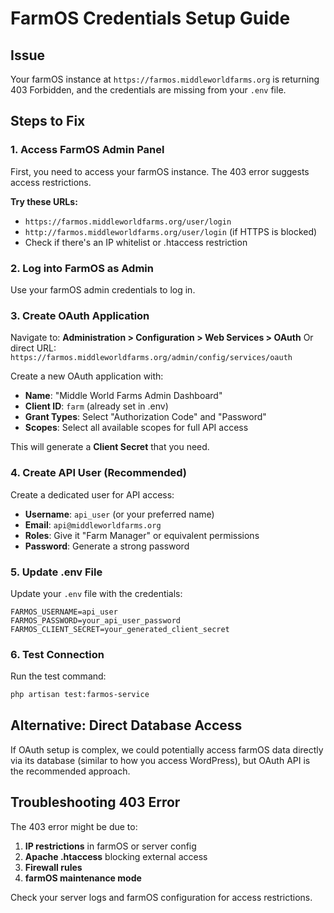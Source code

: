 # FarmOS Credentials Setup Guide

## Issue
Your farmOS instance at `https://farmos.middleworldfarms.org` is returning 403 Forbidden, and the credentials are missing from your `.env` file.

## Steps to Fix

### 1. Access FarmOS Admin Panel
First, you need to access your farmOS instance. The 403 error suggests access restrictions.

**Try these URLs:**
- `https://farmos.middleworldfarms.org/user/login`
- `http://farmos.middleworldfarms.org/user/login` (if HTTPS is blocked)
- Check if there's an IP whitelist or .htaccess restriction

### 2. Log into FarmOS as Admin
Use your farmOS admin credentials to log in.

### 3. Create OAuth Application
Navigate to: **Administration > Configuration > Web Services > OAuth**
Or direct URL: `https://farmos.middleworldfarms.org/admin/config/services/oauth`

Create a new OAuth application with:
- **Name**: "Middle World Farms Admin Dashboard"
- **Client ID**: `farm` (already set in .env)
- **Grant Types**: Select "Authorization Code" and "Password"
- **Scopes**: Select all available scopes for full API access

This will generate a **Client Secret** that you need.

### 4. Create API User (Recommended)
Create a dedicated user for API access:
- **Username**: `api_user` (or your preferred name)
- **Email**: `api@middleworldfarms.org`
- **Roles**: Give it "Farm Manager" or equivalent permissions
- **Password**: Generate a strong password

### 5. Update .env File
Update your `.env` file with the credentials:

```properties
FARMOS_USERNAME=api_user
FARMOS_PASSWORD=your_api_user_password
FARMOS_CLIENT_SECRET=your_generated_client_secret
```

### 6. Test Connection
Run the test command:
```bash
php artisan test:farmos-service
```

## Alternative: Direct Database Access
If OAuth setup is complex, we could potentially access farmOS data directly via its database (similar to how you access WordPress), but OAuth API is the recommended approach.

## Troubleshooting 403 Error
The 403 error might be due to:
1. **IP restrictions** in farmOS or server config
2. **Apache .htaccess** blocking external access
3. **Firewall rules**
4. **farmOS maintenance mode**

Check your server logs and farmOS configuration for access restrictions.
